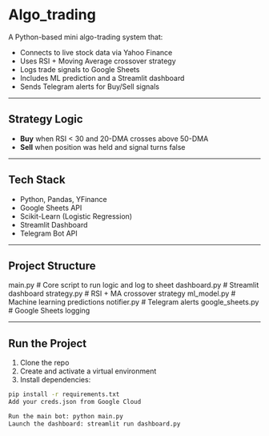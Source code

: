 # Algo_trading



A Python-based mini algo-trading system that:

- Connects to live stock data via Yahoo Finance
- Uses RSI + Moving Average crossover strategy
- Logs trade signals to Google Sheets
- Includes ML prediction and a Streamlit dashboard
- Sends Telegram alerts for Buy/Sell signals

---

##  Strategy Logic

- **Buy** when RSI < 30 and 20-DMA crosses above 50-DMA
- **Sell** when position was held and signal turns false

---

## Tech Stack

- Python, Pandas, YFinance
- Google Sheets API
- Scikit-Learn (Logistic Regression)
- Streamlit Dashboard
- Telegram Bot API

---

##  Project Structure

main.py # Core script to run logic and log to sheet
dashboard.py # Streamlit dashboard
strategy.py # RSI + MA crossover strategy
ml_model.py # Machine learning predictions
notifier.py # Telegram alerts
google_sheets.py # Google Sheets logging



---

##  Run the Project

1. Clone the repo
2. Create and activate a virtual environment
3. Install dependencies:

```bash
pip install -r requirements.txt
Add your creds.json from Google Cloud

Run the main bot: python main.py
Launch the dashboard: streamlit run dashboard.py
